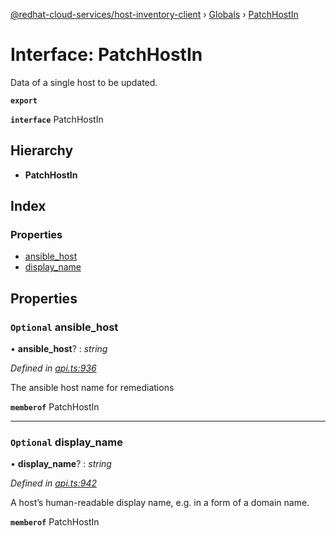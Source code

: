 [@redhat-cloud-services/host-inventory-client](../README.md) › [Globals](../globals.md) › [PatchHostIn](patchhostin.md)

# Interface: PatchHostIn

Data of a single host to be updated.

**`export`** 

**`interface`** PatchHostIn

## Hierarchy

* **PatchHostIn**

## Index

### Properties

* [ansible_host](patchhostin.md#optional-ansible_host)
* [display_name](patchhostin.md#optional-display_name)

## Properties

### `Optional` ansible_host

• **ansible_host**? : *string*

*Defined in [api.ts:936](https://github.com/RedHatInsights/javascript-clients/blob/master/packages/host-inventory/api.ts#L936)*

The ansible host name for remediations

**`memberof`** PatchHostIn

___

### `Optional` display_name

• **display_name**? : *string*

*Defined in [api.ts:942](https://github.com/RedHatInsights/javascript-clients/blob/master/packages/host-inventory/api.ts#L942)*

A host’s human-readable display name, e.g. in a form of a domain name.

**`memberof`** PatchHostIn
